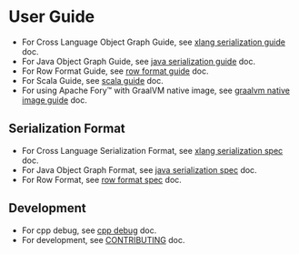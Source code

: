 # User Guide

- For Cross Language Object Graph Guide, see [xlang serialization guide](guide/xlang_serialization_guide.md) doc.
- For Java Object Graph Guide, see [java serialization guide](guide/java_serialization_guide.md) doc.
- For Row Format Guide, see [row format guide](guide/row_format_guide.md) doc.
- For Scala Guide, see [scala guide](guide/scala_guide.md) doc.
- For using Apache Fory™ with GraalVM native image, see [graalvm native image guide](guide/graalvm_guide.md) doc.

## Serialization Format

- For Cross Language Serialization Format, see [xlang serialization spec](specification/xlang_serialization_spec.md) doc.
- For Java Object Graph Format, see [java serialization spec](specification/java_serialization_spec.md) doc.
- For Row Format, see [row format spec](specification/row_format_spec.md) doc.

## Development

- For cpp debug, see [cpp debug](cpp_debug.md) doc.
- For development, see [CONTRIBUTING](../CONTRIBUTING.md) doc.
